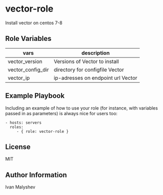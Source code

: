 vector-role
=========

Install vector on centos 7-8

Role Variables
--------------

| vars | description |
|------|----------|
| vector_version | Versions of Vector to install|
| vector_config_dir | directory for configfile Vector |
| vector_ip | ip-adresses on endpoint url Vector |

Example Playbook
----------------

Including an example of how to use your role (for instance, with variables passed in as parameters) is always nice for users too:

    - hosts: servers
      roles:
         - { role: vector-role }

License
-------

MIT

Author Information
------------------

Ivan Malyshev
